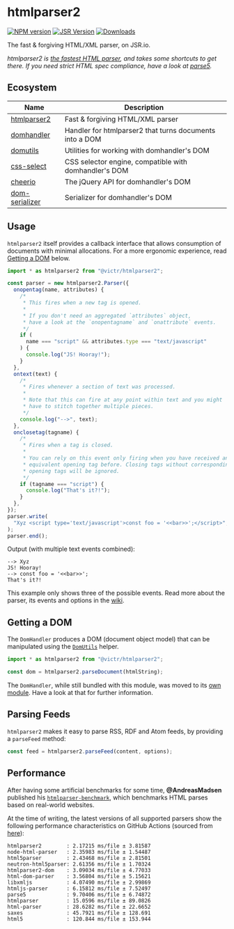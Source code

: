 # htmlparser2

[![NPM version](https://img.shields.io/npm/v/htmlparser2.svg)](https://npmjs.org/package/htmlparser2)
[![JSR Version](https://img.shields.io/jsr/v/%40victr/htmlparser2)](https://jsr.io/@victr/htmlparser2)
[![Downloads](https://img.shields.io/npm/dm/htmlparser2.svg)](https://npmjs.org/package/htmlparser2)

The fast & forgiving HTML/XML parser, on JSR.io.

_htmlparser2 is [the fastest HTML parser](#performance), and takes some shortcuts to get there. If you need strict HTML
spec compliance, have a look at [parse5](https://github.com/inikulin/parse5)._

## Ecosystem

| Name                                                          | Description                                             |
| ------------------------------------------------------------- | ------------------------------------------------------- |
| [htmlparser2](https://github.com/fb55/htmlparser2)            | Fast & forgiving HTML/XML parser                        |
| [domhandler](https://github.com/fb55/domhandler)              | Handler for htmlparser2 that turns documents into a DOM |
| [domutils](https://github.com/fb55/domutils)                  | Utilities for working with domhandler's DOM             |
| [css-select](https://github.com/fb55/css-select)              | CSS selector engine, compatible with domhandler's DOM   |
| [cheerio](https://github.com/cheeriojs/cheerio)               | The jQuery API for domhandler's DOM                     |
| [dom-serializer](https://github.com/cheeriojs/dom-serializer) | Serializer for domhandler's DOM                         |

## Usage

`htmlparser2` itself provides a callback interface that allows consumption of documents with minimal allocations. For a
more ergonomic experience, read [Getting a DOM](#getting-a-dom) below.

```js
import * as htmlparser2 from "@victr/htmlparser2";

const parser = new htmlparser2.Parser({
  onopentag(name, attributes) {
    /*
     * This fires when a new tag is opened.
     *
     * If you don't need an aggregated `attributes` object,
     * have a look at the `onopentagname` and `onattribute` events.
     */
    if (
      name === "script" && attributes.type === "text/javascript"
    ) {
      console.log("JS! Hooray!");
    }
  },
  ontext(text) {
    /*
     * Fires whenever a section of text was processed.
     *
     * Note that this can fire at any point within text and you might
     * have to stitch together multiple pieces.
     */
    console.log("-->", text);
  },
  onclosetag(tagname) {
    /*
     * Fires when a tag is closed.
     *
     * You can rely on this event only firing when you have received an
     * equivalent opening tag before. Closing tags without corresponding
     * opening tags will be ignored.
     */
    if (tagname === "script") {
      console.log("That's it?!");
    }
  },
});
parser.write(
  "Xyz <script type='text/javascript'>const foo = '<<bar>>';</script>",
);
parser.end();
```

Output (with multiple text events combined):

```
--> Xyz
JS! Hooray!
--> const foo = '<<bar>>';
That's it?!
```

This example only shows three of the possible events. Read more about the parser, its events and options in the
[wiki](https://github.com/fb55/htmlparser2/wiki/Parser-options).

## Getting a DOM

The `DomHandler` produces a DOM (document object model) that can be manipulated using the
[`DomUtils`](https://github.com/fb55/DomUtils) helper.

```js
import * as htmlparser2 from "@victr/htmlparser2";

const dom = htmlparser2.parseDocument(htmlString);
```

The `DomHandler`, while still bundled with this module, was moved to its
[own module](https://github.com/fb55/domhandler). Have a look at that for further information.

## Parsing Feeds

`htmlparser2` makes it easy to parse RSS, RDF and Atom feeds, by providing a `parseFeed` method:

```javascript
const feed = htmlparser2.parseFeed(content, options);
```

## Performance

After having some artificial benchmarks for some time, **@AndreasMadsen** published his
[`htmlparser-benchmark`](https://github.com/AndreasMadsen/htmlparser-benchmark), which benchmarks HTML parses based on
real-world websites.

At the time of writing, the latest versions of all supported parsers show the following performance characteristics on
GitHub Actions (sourced from
[here](https://github.com/AndreasMadsen/htmlparser-benchmark/blob/e78cd8fc6c2adac08deedd4f274c33537451186b/stats.txt)):

```
htmlparser2        : 2.17215 ms/file ± 3.81587
node-html-parser   : 2.35983 ms/file ± 1.54487
html5parser        : 2.43468 ms/file ± 2.81501
neutron-html5parser: 2.61356 ms/file ± 1.70324
htmlparser2-dom    : 3.09034 ms/file ± 4.77033
html-dom-parser    : 3.56804 ms/file ± 5.15621
libxmljs           : 4.07490 ms/file ± 2.99869
htmljs-parser      : 6.15812 ms/file ± 7.52497
parse5             : 9.70406 ms/file ± 6.74872
htmlparser         : 15.0596 ms/file ± 89.0826
html-parser        : 28.6282 ms/file ± 22.6652
saxes              : 45.7921 ms/file ± 128.691
html5              : 120.844 ms/file ± 153.944
```